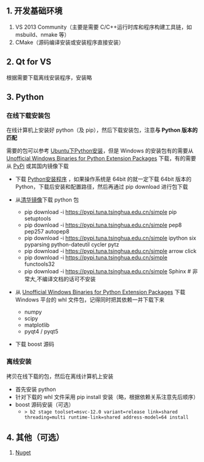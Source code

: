 ## 1. 开发基础环境

1. VS 2013 Community（主要是需要 C/C++运行时库和程序构建工具链，如 msbuild、nmake 等）
2. CMake（源码编译安装或安装程序直接安装）


## 2. Qt for VS

根据需要下载离线安装程序，安装略


## 3. Python

### 在线下载安装包

在线计算机上安装好 python（及 pip），然后下载安装包，注意**与 Python 版本的匹配**

需要的包可以参考 [Ubuntu下Python安装](ubuntu.md#3-python)，但是 Windows 的安装包有的需要从 [Unofficial Windows Binaries for Python Extension Packages](http://www.lfd.uci.edu/~gohlke/pythonlibs/) 下载，有的需要从 [PyPi](https://pypi.python.org/pypi) 或其国内镜像下载

- 下载 [Python安装程序](https://www.python.org/downloads/) ，如果操作系统是 64bit 的就一定下载 64bit 版本的 Python，下载后安装和配置路径，然后再通过 pip download 进行包下载

- 从[清华镜像](https://mirrors.tuna.tsinghua.edu.cn/help/pypi/)下载 python 包
	- pip download -i https://pypi.tuna.tsinghua.edu.cn/simple pip setuptools
	- pip download -i https://pypi.tuna.tsinghua.edu.cn/simple pep8 pep257 autopep8
	- pip download -i https://pypi.tuna.tsinghua.edu.cn/simple ipython six pyparsing python-dateutil cycler pytz
	- pip download -i https://pypi.tuna.tsinghua.edu.cn/simple arrow click
	- pip download -i https://pypi.tuna.tsinghua.edu.cn/simple functools32
	- pip download -i https://pypi.tuna.tsinghua.edu.cn/simple Sphinx 	# 非常大,不编译文档的话可不安装

- 从 [Unofficial Windows Binaries for Python Extension Packages](http://www.lfd.uci.edu/~gohlke/pythonlibs/) 下载 Windows 平台的 whl 文件包，记得同时把其依赖一并下载下来
	- numpy
	- scipy
	- matplotlib
	- pyqt4 / pyqt5

- 下载 boost 源码


### 离线安装

拷贝在线下载的包，然后在离线计算机上安装

- 首先安装 python
- 针对下载的 whl 文件采用 pip install 安装（略，根据依赖关系注意先后顺序）
- boost 源码安装（可选）
	- `> b2 stage toolset=msvc-12.0 variant=release link=shared threading=multi runtime-link=shared address-model=64 install`


## 4. 其他（可选）

1. [Nuget](https://www.nuget.org/)
